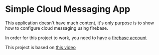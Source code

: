 # Simple Cloud Messaging App

This application doesn't have much content, it's only purpose is to show how to configure cloud messaging using firebase.

In order for this project to work, you need to have a [firebase account](https://console.firebase.google.com)

This project is based on [this video](https://youtu.be/XreH_WToNNU)